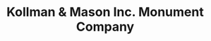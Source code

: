 ---
title: "Kollman & Mason Inc. Monument Company"
url: /colma/kollman-and-mason-inc-monument-company/
shop: shop
---